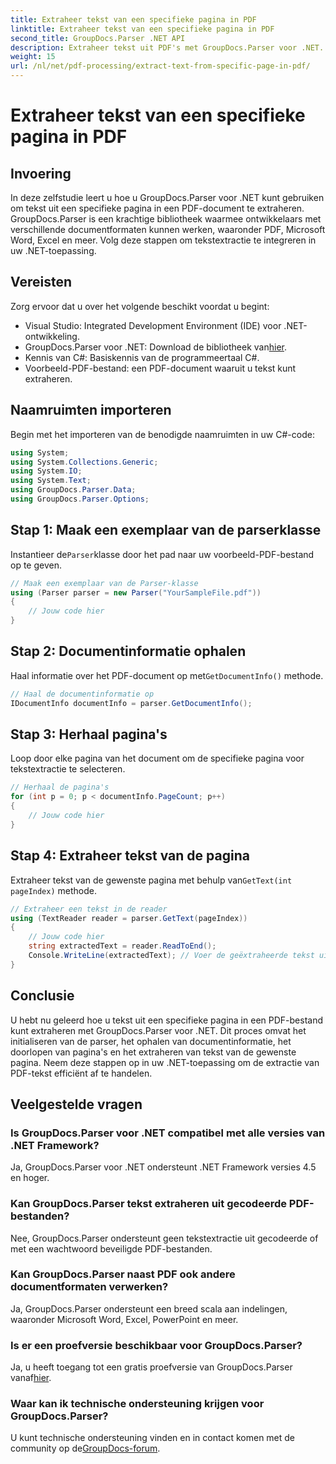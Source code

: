 ```yaml
---
title: Extraheer tekst van een specifieke pagina in PDF
linktitle: Extraheer tekst van een specifieke pagina in PDF
second_title: GroupDocs.Parser .NET API
description: Extraheer tekst uit PDF's met GroupDocs.Parser voor .NET. Haal moeiteloos specifieke pagina-inhoud op met deze krachtige bibliotheek.
weight: 15
url: /nl/net/pdf-processing/extract-text-from-specific-page-in-pdf/
---
```


# Extraheer tekst van een specifieke pagina in PDF

## Invoering
In deze zelfstudie leert u hoe u GroupDocs.Parser voor .NET kunt gebruiken om tekst uit een specifieke pagina in een PDF-document te extraheren. GroupDocs.Parser is een krachtige bibliotheek waarmee ontwikkelaars met verschillende documentformaten kunnen werken, waaronder PDF, Microsoft Word, Excel en meer. Volg deze stappen om tekstextractie te integreren in uw .NET-toepassing.
## Vereisten
Zorg ervoor dat u over het volgende beschikt voordat u begint:
- Visual Studio: Integrated Development Environment (IDE) voor .NET-ontwikkeling.
-  GroupDocs.Parser voor .NET: Download de bibliotheek van[hier](https://releases.groupdocs.com/parser/net/).
- Kennis van C#: Basiskennis van de programmeertaal C#.
- Voorbeeld-PDF-bestand: een PDF-document waaruit u tekst kunt extraheren.

## Naamruimten importeren
Begin met het importeren van de benodigde naamruimten in uw C#-code:
```csharp
using System;
using System.Collections.Generic;
using System.IO;
using System.Text;
using GroupDocs.Parser.Data;
using GroupDocs.Parser.Options;
```
## Stap 1: Maak een exemplaar van de parserklasse
 Instantieer de`Parser`klasse door het pad naar uw voorbeeld-PDF-bestand op te geven.
```csharp
// Maak een exemplaar van de Parser-klasse
using (Parser parser = new Parser("YourSampleFile.pdf"))
{
    // Jouw code hier
}
```
## Stap 2: Documentinformatie ophalen
 Haal informatie over het PDF-document op met`GetDocumentInfo()` methode.
```csharp
// Haal de documentinformatie op
IDocumentInfo documentInfo = parser.GetDocumentInfo();
```
## Stap 3: Herhaal pagina's
Loop door elke pagina van het document om de specifieke pagina voor tekstextractie te selecteren.
```csharp
// Herhaal de pagina's
for (int p = 0; p < documentInfo.PageCount; p++)
{
    // Jouw code hier
}
```
## Stap 4: Extraheer tekst van de pagina
 Extraheer tekst van de gewenste pagina met behulp van`GetText(int pageIndex)` methode.
```csharp
// Extraheer een tekst in de reader
using (TextReader reader = parser.GetText(pageIndex))
{
    // Jouw code hier
    string extractedText = reader.ReadToEnd();
    Console.WriteLine(extractedText); // Voer de geëxtraheerde tekst uit
}
```

## Conclusie
U hebt nu geleerd hoe u tekst uit een specifieke pagina in een PDF-bestand kunt extraheren met GroupDocs.Parser voor .NET. Dit proces omvat het initialiseren van de parser, het ophalen van documentinformatie, het doorlopen van pagina's en het extraheren van tekst van de gewenste pagina. Neem deze stappen op in uw .NET-toepassing om de extractie van PDF-tekst efficiënt af te handelen.

## Veelgestelde vragen
### Is GroupDocs.Parser voor .NET compatibel met alle versies van .NET Framework?
Ja, GroupDocs.Parser voor .NET ondersteunt .NET Framework versies 4.5 en hoger.
### Kan GroupDocs.Parser tekst extraheren uit gecodeerde PDF-bestanden?
Nee, GroupDocs.Parser ondersteunt geen tekstextractie uit gecodeerde of met een wachtwoord beveiligde PDF-bestanden.
### Kan GroupDocs.Parser naast PDF ook andere documentformaten verwerken?
Ja, GroupDocs.Parser ondersteunt een breed scala aan indelingen, waaronder Microsoft Word, Excel, PowerPoint en meer.
### Is er een proefversie beschikbaar voor GroupDocs.Parser?
 Ja, u heeft toegang tot een gratis proefversie van GroupDocs.Parser vanaf[hier](https://releases.groupdocs.com/).
### Waar kan ik technische ondersteuning krijgen voor GroupDocs.Parser?
 U kunt technische ondersteuning vinden en in contact komen met de community op de[GroupDocs-forum](https://forum.groupdocs.com/c/parser/17).